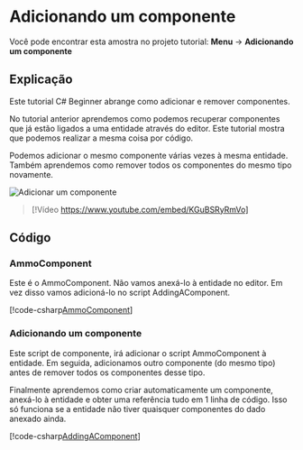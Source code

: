 # Adicionando um componente
Você pode encontrar esta amostra no projeto tutorial: **Menu** → **Adicionando um componente**

## Explicação
Este tutorial C# Beginner abrange como adicionar e remover componentes.

No tutorial anterior aprendemos como podemos recuperar componentes que já estão ligados a uma entidade através do editor. Este tutorial mostra que podemos realizar a mesma coisa por código.

Podemos adicionar o mesmo componente várias vezes à mesma entidade. Também aprendemos como remover todos os componentes do mesmo tipo novamente.

![ Adicionar um componente](media/adding-a-component.webp)


> [!Vídeo https://www.youtube.com/embed/KGuBSRyRmVo]

## Código
### AmmoComponent
Este é o AmmoComponent. Não vamos anexá-lo à entidade no editor. Em vez disso vamos adicioná-lo no script AddingAComponent.

[!code-csharp[AmmoComponent](../../../../stride/samples/Tutorials/CSharpBeginner/CSharpBeginner/CSharpBeginner.Game/Code/AmmoComponent.cs)]

### Adicionando um componente
Este script de componente, irá adicionar o script AmmoComponent à entidade. Em seguida, adicionamos outro componente (do mesmo tipo) antes de remover todos os componentes desse tipo.

Finalmente aprendemos como criar automaticamente um componente, anexá-lo à entidade e obter uma referência tudo em 1 linha de código. Isso só funciona se a entidade não tiver quaisquer componentes do dado anexado ainda.

[!code-csharp[AddingAComponent](../../../../stride/samples/Tutorials/CSharpBeginner/CSharpBeginner/CSharpBeginner.Game/Code/AddingAComponentDemo.cs)]
